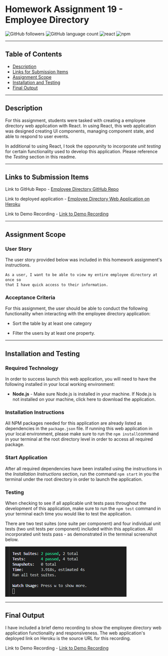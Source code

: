 # Homework Assignment 19 - Employee Directory

![GitHub followers](https://img.shields.io/github/followers/KEDuran?logo=GitHub&style=plastic)
![GitHub language count](https://img.shields.io/github/languages/count/KEDuran/employee_directory?color=orange&logo=GitHub&style=plastic)
![react](https://img.shields.io/badge/library-react.js-purple/?style=plastic&logo=react)
![npm](https://img.shields.io/npm/v/axios?color=purple&label=axios&logo=NPM&style=plastic)

---

## Table of Contents

- [Description](#description)
- [Links for Submission Items](#links-for-submission-items)
- [Assignment Scope](#assignment-scope)
- [Installation and Testing](#installation-and-testing)
- [Final Output](#final-output)

---

## Description

For this assignment, students were tasked with creating a employee directory web application with React. In using React, this web application was designed creating UI components, managing component state, and able to respond to user events.

In additional to using React, I took the opporunity to incorporate _unit testing_ for certain functionality used to develop this application. Please reference the _Testing_ section in this readme.

---

## Links to Submission Items

Link to GitHub Repo - [Employee Directory GitHub Repo](https://github.com/KEDuran/employee_directory)

Link to deployed application - [Employee Directory Web Application on Heroku](https://employee-directory-ked.herokuapp.com/)

Link to Demo Recording - [Link to Demo Recording](https://drive.google.com/file/d/1puFGZR_oq1ZtZh1j3uAdQW78V1MDF0qe/view?usp=sharing)

---

## Assignment Scope

### User Story

The user story provided below was included in this homework assignment's instructions.

```
As a user, I want to be able to view my entire employee directory at once so
that I have quick access to their information.
```

### Acceptance Criteria

For this assignment, the user should be able to conduct the following functionality when interacting with the employee directory application:

- Sort the table by at least one category

- Filter the users by at least one property.

---

## Installation and Testing

### Required Technology

In order to success launch this web application, you will need to have the following installed in your local working environment:

- **Node.js** - Make sure Node.js is installed in your machine. If Node.js is not installed on your machine, click here to download the application.

### Installation Instructions

All NPM packages needed for this application are already listed as dependencies in the `package.json` file. If running this web application in your local environment, please make sure to run the `npm install`command in your terminal at the root directory level in order to access all required package.

### Start Application

After all required dependencies have been installed using the instructions in the _Installation Instructions_ section, run the command `npm start` in you the terminal under the root directory in order to launch the application.

### Testing

When checking to see if all applicable unit tests pass throughout the development of this application, make sure to run the `npm test` command in your terminal each time you would like to test the application.

There are two test suites (one suite per component) and four individual unit tests (two unit tests per component) included within this application. All incorporated unit tests pass - as demonstrated in the terminal screenshot below.

![Unit Test Pass](./image/unitTestsPass.png)

---

## Final Output

I have included a brief demo recording to show the employee directory web application functionality and responsiveness. The web application's deployed link on Heroku is the source URL for this recording.

Link to Demo Recording - [Link to Demo Recording](https://drive.google.com/file/d/1puFGZR_oq1ZtZh1j3uAdQW78V1MDF0qe/view?usp=sharing)
